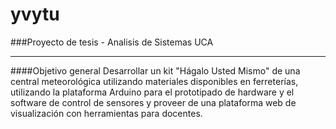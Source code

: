 yvytu
=====

###Proyecto de tesis - Analisis de Sistemas UCA
_______________________________________________

####Objetivo general
Desarrollar un kit "Hágalo Usted Mismo" de una central meteorológica utilizando materiales disponibles en ferreterías, utilizando la plataforma Arduino para el prototipado de hardware y el software de control de sensores y proveer de una plataforma web de visualización con herramientas para docentes.




